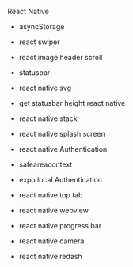 React Native

- asyncStorage
- react swiper
- react image header scroll
- statusbar
- react native svg
- get statusbar height react native 
- react native stack
- react native splash screen
- react native Authentication

- safeareacontext
- expo local Authentication
- react native top tab
- react native webview
- react native progress bar
- react native camera

- react native redash
